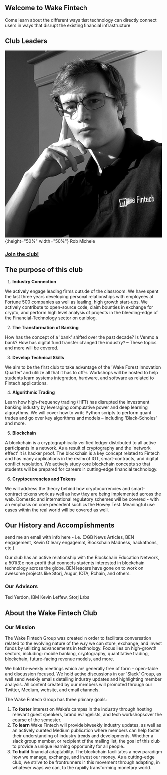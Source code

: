 ## Welcome to Wake Fintech

Come learn about the different ways that technology can directly connect users in ways that disrupt the existing financial infrastructure

## Club Leaders
![Rob](robert_michele.png){:height="50%" width="50%"}
Rob Michele

### [Join the club!](wakefintech-signup-form)

## The purpose of this club

1. **Industry Connection**

We actively engage leading firms outside of the classroom. We have spent the last three years developing personal relationships with employees at Fortune 500 companies as well as leading, high growth start-ups. We actively contribute to open-source code, claim bounties in exchange for crypto, and perform high level analysis of projects in the bleeding-edge of the Financial-Technology sector on our blog.

2. **The Transformation of Banking**

How has the concept of a 'bank' shifted over the past decade? Is Venmo a bank? How has digital fund transfer changed the industry? – These topics and more will be covered.

3. **Develop Technical Skills**

We aim to be the first club to take advantage of the 'Wake Forest Innovation Quarter' and utilize all that it has to offer. Workshops will be hosted to help students learn systems integration, hardware, and software as related to Fintech applications.

4. **Algorithmic Trading**

Learn how high-frequency trading (HFT) has disrupted the investment banking industry by leveraging computative power and deep learning algorythms. We will cover how to write Python scripts to perform quant trades and go over key algorithms and models – including 'Black-Scholes' and more.

5. **Blockchain**

A blockchain is a cryptographically verified ledger distributed to all active participants in a network. As a result of cryptography and the 'network effect' it is hacker proof. The blockchain is a key concept related to Fintech and has many applications in the realm of IOT, smart-contracts, and digital conflict resolution.  We actively study core blockchain concepts so that students will be prepared for careers in cutting-edge financial technology.

6. **Cryptocurrencies and Tokens**

We will address the theory behind how cryptocurrencies and smart-contract tokens work as well as how they are being implemented across the web. Domestic and international regulatory schemes will be covered - with an emphasis on core precedent such as the Howey Test.  Meaningful use cases within the real world will be covered as well.


## Our History and Accomplishments
send me an email with info here - i.e. (OGB News Articles, BEN engagement, Kevin O'leary engagemnt, Blockchain Madness, hackathons, etc.)

Our club has an active relationship with the Blockchain Education Network, a 501(3)c non-profit that connects students interested in blockchain technology across the globe.  BEN leaders have gone on to work on awesome projects like Storj, Augur, IOTA, Rchain, and others.

### Our Advisors
  Ted Yerdon, IBM
  Kevin Leffew, Storj Labs

## About the Wake Fintech Club

### Our Mission
The Wake Fintech Group was created in order to facilitate conversation related to the evolving nature of the way we can store, exchange, and invest funds by utilizing advancements in technology. Focus lies on high-growth sectors, including: mobile banking, cryptography, quantitative trading, blockchain, future-facing revenue models, and more.

We hold bi-weekly meetings which are generally free of form – open-table and discussion focused. We hold active discussions in our 'Slack' Group, as well send weekly emails detailing industry updates and highlighting member analysis. All content created by our members will promoted through our Twitter, Medium, website, and email channels.

The Wake Fintech Group has three primary goals:

1. **To foster** interest on Wake’s campus in the industry through hosting relevant guest speakers, brand evangelists, and tech workshopsover the course of the semester.
2. **To learn** Wake Fintech will provide biweekly industry updates, as well as an actively curated Medium publication where members can help foster their understanding of industry trends and developments. Whether a slack group member, or recipient of the mailing list, the goal of this club to provide a unique learning opportunity for all people..
3. **To build** financial adaptability. The blockchain facilitates a new paradigm how we manage, exchange, and invest our money. As a cutting-edge club, we strive to be frontrunners in this movement through adapting, in whatever ways we can, to the rapidly transforming monetary world.
